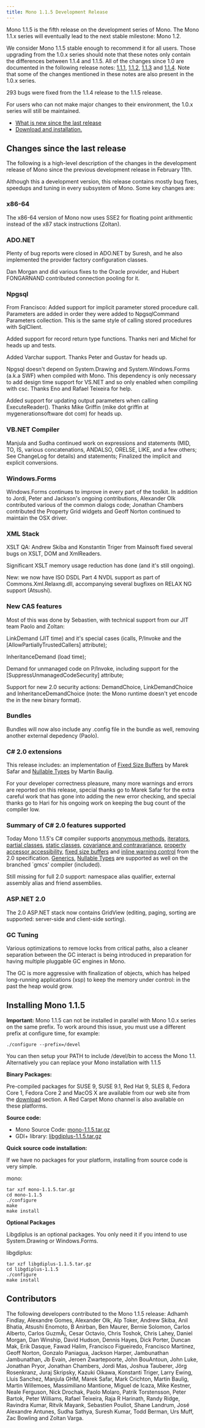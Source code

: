 ```yaml
---
title: Mono 1.1.5 Development Release
---
```


Mono 1.1.5 is the fifth release on the development series of Mono. The Mono 1.1.x series will eventually lead to the next stable milestone: Mono 1.2.

We consider Mono 1.1.5 stable enough to recommend it for all users. Those upgrading from the 1.0.x series should note that these notes only contain the differences between 1.1.4 and 1.1.5. All of the changes since 1.0 are documented in the following release notes: [1.1.1](http://www.go-mono.com/archive/1.1.1), [1.1.2](http://www.go-mono.com/archive/1.1.2), [1.1.3](http://www.go-mono.com/archive/1.1.3) and [1.1.4](http://www.go-mono.com/archive/1.1.4). Note that some of the changes mentioned in these notes are also present in the 1.0.x series.

293 bugs were fixed from the 1.1.4 release to the 1.1.5 release.

For users who can not make major changes to their environment, the 1.0.x series will still be maintained.

-   [What is new since the last release](#new)
-   [Download and installation.](#install)

Changes since the last release
------------------------------

The following is a high-level description of the changes in the development release of Mono since the previous development release in February 11th.

Although this a development version, this release contains mostly bug fixes, speedups and tuning in every subsystem of Mono. Some key changes are:

### x86-64

The x86-64 version of Mono now uses SSE2 for floating point arithmentic instead of the x87 stack instructions (Zoltan).

### ADO.NET

Plenty of bug reports were closed in ADO.NET by Suresh, and he also implemented the provider factory configuration classes.

Dan Morgan and did various fixes to the Oracle provider, and Hubert FONGARNAND contributed connection pooling for it.

### Npgsql

From Francisco: Added support for implicit parameter stored procedure call. Parameters are added in order they were added to NpgsqlCommand Parameters collection. This is the same style of calling stored procedures with SqlClient.

Added support for record return type functions. Thanks neri and Michel for heads up and tests.

Added Varchar support. Thanks Peter and Gustav for heads up.

Npgsql doesn't depend on System.Drawing and System.Windows.Forms (a.k.a SWF) when compiled with Mono. This dependency is only necessary to add design time support for VS.NET and so only enabled when compiling with csc. Thanks Eno and Rafael Teixeira for help.

Added support for updating output parameters when calling ExecuteReader(). Thanks Mike Griffin (mike dot griffin at mygenerationsoftware dot com) for heads up.

### VB.NET Compiler

Manjula and Sudha continued work on expressions and statements (MID, TO, IS, various concatenations, ANDALSO, ORELSE, LIKE, and a few others; See ChangeLog for details) and statements; Finalized the implicit and explicit conversions.

### Windows.Forms

Windows.Forms continues to improve in every part of the toolkit. In addition to Jordi, Peter and Jackson's ongoing contributions, Alexander Olk contributed various of the common dialogs code; Jonathan Chambers contributed the Property Grid widgets and Geoff Norton continued to maintain the OSX driver.

### XML Stack

XSLT QA: Andrew Skiba and Konstantin Triger from Mainsoft fixed several bugs on XSLT, DOM and XmlReaders.

Significant XSLT memory usage reduction has done (and it's still ongoing).

New: we now have ISO DSDL Part 4 NVDL support as part of Commons.Xml.Relaxng.dll, accompanying several bugfixes on RELAX NG support (Atsushi).

### New CAS features

Most of this was done by Sebastien, with technical support from our JIT team Paolo and Zoltan:

LinkDemand (JIT time) and it's special cases (icalls, P/Invoke and the [AllowPartiallyTrustedCallers] attribute);

InheritanceDemand (load time);

Demand for unmanaged code on P/Invoke, including support for the [SuppressUnmanagedCodeSecurity] attribute;

Support for new 2.0 security actions: DemandChoice, LinkDemandChoice and InheritanceDemandChoice (note: the Mono runtime doesn't yet encode the in the new binary format).

### Bundles

Bundles will now also include any .config file in the bundle as well, removing another external depedency (Paolo).

### C# 2.0 extensions

This release includes: an implementation of [Fixed Size Buffers](http://msdn2.microsoft.com/library/zycewsya.aspx) by Marek Safar and [Nullable Types](http://msdn2.microsoft.com/library/1t3y8s4s.aspx) by Martin Baulig.

For your developer correctness pleasure, many more warnings and errors are reported on this release, special thanks go to Marek Safar for the extra careful work that has gone into adding the new error checking, and special thanks go to Hari for his ongoing work on keeping the bug count of the compiler low.

### Summary of C# 2.0 features supported

Today Mono 1.1.5's C# compiler supports [anonymous methods](http://msdn2.microsoft.com/library/0yw3tz5k.aspx), [iterators](http://msdn2.microsoft.com/library/dscyy5s0.aspx), [partial classes](http://msdn2.microsoft.com/library/wa80x488.aspx), [static classes](http://msdn2.microsoft.com/library/79b3xss3.aspx), [covariance and contravariance](http://msdn2.microsoft.com/library/sea07341.aspx), [property accessor accessibility](http://msdn2.microsoft.com/library/75e8y5dd.aspx), [fixed size buffers](http://msdn2.microsoft.com/library/zycewsya.aspx) and [inline warning control](http://msdn2.microsoft.com/library/441722ys.aspx) from the 2.0 specification. [Generics](http://msdn2.microsoft.com/library/512aeb7t.aspx), [Nullable Types](http://msdn2.microsoft.com/library/1t3y8s4s.aspx) are supported as well on the branched \`gmcs' compiler (included).

Still missing for full 2.0 support: namespace alias qualifier, external assembly alias and friend assemblies.

### ASP.NET 2.0

The 2.0 ASP.NET stack now contains GridView (editing, paging, sorting are supported: server-side and client-side sorting).

### GC Tuning

Various optimizations to remove locks from critical paths, also a cleaner separation between the GC interact is being introduced in preparation for having multiple pluggable GC engines in Mono.

The GC is more aggressive with finalization of objects, which has helped long-running applications (xsp) to keep the memory under control: in the past the heap would grow.

Installing Mono 1.1.5
---------------------

**Important:** Mono 1.1.5 can not be installed in parallel with Mono 1.0.x series on the same prefix. To work around this issue, you must use a different prefix at configure time, for example:

``` shell
./configure --prefix=/devel
```

You can then setup your PATH to include /devel/bin to access the Mono 1.1. Alternatively you can replace your Mono installation with 1.1.5

**Binary Packages:**

Pre-compiled packages for SUSE 9, SUSE 9.1, Red Hat 9, SLES 8, Fedora Core 1, Fedora Core 2 and MacOS X are available from our web site from the [download](http://www.go-mono.com/download.html) section. A Red Carpet Mono channel is also available on these platforms.

**Source code:**

-   Mono Source Code: [mono-1.1.5.tar.gz](http://www.go-mono.com/archive/1.1.5/mono-1.1.5.tar.gz)
-   GDI+ library: [libgdiplus-1.1.5.tar.gz](http://www.go-mono.com/archive/1.1.5/libgdiplus-1.1.5.tar.gz)

**Quick source code installation:**

If we have no packages for your platform, installing from source code is very simple.

mono:

``` shell
tar xzf mono-1.1.5.tar.gz
cd mono-1.1.5
./configure
make
make install
```

**Optional Packages**

Libgdiplus is an optional packages. You only need it if you intend to use System.Drawing or Windows.Forms.

libgdiplus:

``` shell
tar xzf libgdiplus-1.1.5.tar.gz
cd libgdiplus-1.1.5
./configure
make install
```

Contributors
------------

The following developers contributed to the Mono 1.1.5 release:
Adhamh Findlay, Alexandre Gomes, Alexander Olk, Alp Toker, Andrew Skiba, Anil Bhatia, Atsushi Enomoto, B Anirban, Ben Maurer, Bernie Solomon, Carlos Alberto, Carlos GuzmÃ¡, Cesar Octavio, Chris Toshok, Chris Lahey, Daniel Morgan, Dan Winship, David Hudson, Dennis Hayes, Dick Porter, Duncan Mak, Erik Dasque, Fawad Halim, Francisco Figueiredo, Francisco Martinez, Geoff Norton, Gonzalo Paniagua, Jackson Harper, Jambunathan Jambunathan, Jb Evain, Jeroen Zwartepoorte, John BouAntoun, John Luke, Jonathan Pryor, Jonathan Chambers, Jordi Mas, Joshua Tauberer, Jörg Rosenkranz, Juraj Skripsky, Kazuki Oikawa, Konstanti Triger, Larry Ewing, Lluis Sanchez, Manjula GHM, Marek Safar, Mark Crichton, Martin Baulig, Martin Willemoes, Massimiliano Mantione, Miguel de Icaza, Mike Kestner, Neale Ferguson, Nick Drochak, Paolo Molaro, Patrik Torstensson, Peter Bartok, Peter Williams, Rafael Teixeira, Raja R Harinath, Randy Ridge, Ravindra Kumar, Ritvik Mayank, Sebastien Pouliot, Shane Landrum, José Alexandre Antunes, Sudha Sathya, Suresh Kumar, Todd Berman, Urs Muff, Zac Bowling and Zoltan Varga.
